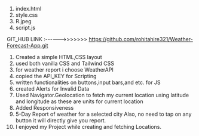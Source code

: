 1) index.html
2) style.css
3) R.jpeg
4) script.js

GIT_HUB LINK :------>>>>>>> https://github.com/rohitahire321/Weather-Forecast-App.git

1) Created a simple HTML,CSS layout
2) used both vanilla CSS and Tailwind CSS
3) for weather report i choose WeatherAPI 
4) copied the API_KEY for Scripting 
5) written functionalities on buttons,input bars,and etc. for JS
6) created Alerts for Invalid Data
7) Used Navigator.Geolocation to fetch my current location using latitude and longitude as these are units for current location
8) Added Responsiveness
9) 5-Day Report of weather for a selected city Also, no need to tap on any button it will directly give you report.
10) I enjoyed my Project while creating and fetching Locations. 